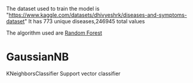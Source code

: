 The dataset used to train the model is "https://www.kaggle.com/datasets/dhivyeshrk/diseases-and-symptoms-dataset"
It has 773 unique diseases,246945 total values 

The algorithm used are 
[Random Forest](https://www.ibm.com/topics/random-forest)
<h1>GaussianNB </h1>
KNeighborsClassifier 
Support vector classifier